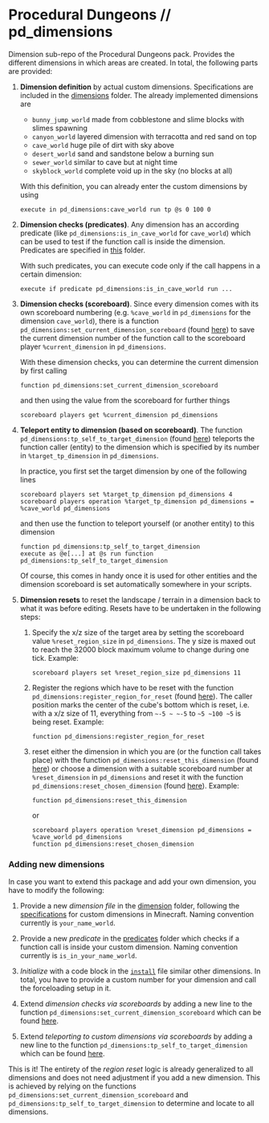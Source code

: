 # Procedural Dungeons // pd_dimensions

Dimension sub-repo of the Procedural Dungeons pack. Provides the different dimensions in which areas are created. In total, the following parts are provided:

1. **Dimension definition** by actual custom dimensions. Specifications are included in the [dimensions](dimensions/) folder. The already implemented dimensions are
    - `bunny_jump_world` made from cobblestone and slime blocks with slimes spawning
    - `canyon_world` layered dimension with terracotta and red sand on top
    - `cave_world` huge pile of dirt with sky above
    - `desert_world` sand and sandstone below a burning sun
    - `sewer_world` similar to cave but at night time
    - `skyblock_world` complete void up in the sky (no blocks at all)

    With this definition, you can already enter the custom dimensions by using
    ```mcfunction
    execute in pd_dimensions:cave_world run tp @s 0 100 0
    ```

2. **Dimension checks (predicates)**. Any dimension has an according predicate (like `pd_dimensions:is_in_cave_world` for `cave_world`) which can be used to test if the function call is inside the dimension. Predicates are specified in [this](predicates/) folder.

    With such predicates, you can execute code only if the call happens in a certain dimension:
    ```mcfunction
    execute if predicate pd_dimensions:is_in_cave_world run ...
    ```

3. **Dimension checks (scoreboard)**. Since every dimension comes with its own scoreboard numbering (e.g. `%cave_world` in `pd_dimensions` for the dimension `cave_world`), there is a function `pd_dimensions:set_current_dimension_scoreboard` (found [here](functions/set_current_dimension_scoreboard.mcfunction)) to save the current dimension number of the function call to the scoreboard player `%current_dimension` in `pd_dimensions`.

    With these dimension checks, you can determine the current dimension by first calling
    ```mcfunction
    function pd_dimensions:set_current_dimension_scoreboard
    ```
    and then using the value from the scoreboard for further things
    ```mcfunction
    scoreboard players get %current_dimension pd_dimensions
    ```

4. **Teleport entity to dimension (based on scoreboard)**. The function `pd_dimensions:tp_self_to_target_dimension` (found [here](functions/tp_self_to_target_dimension.mcfunction)) teleports the function caller (entity) to the dimension which is specified by its number in `%target_tp_dimension` in `pd_dimensions`.

    In practice, you first set the target dimension by one of the following lines
    ```mcfunction
    scoreboard players set %target_tp_dimension pd_dimensions 4
    scoreboard players operation %target_tp_dimension pd_dimensions = %cave_world pd_dimensions
    ```
    and then use the function to teleport yourself (or another entity) to this dimension
    ```mcfunction
    function pd_dimensions:tp_self_to_target_dimension
    execute as @e[...] at @s run function pd_dimensions:tp_self_to_target_dimension
    ```
    Of course, this comes in handy once it is used for other entities and the dimension scoreboard is set automatically somewhere in your scripts.

5. **Dimension resets** to reset the landscape / terrain in a dimension back to what it was before editing. Resets have to be undertaken in the following steps:

    1. Specify the x/z size of the target area by setting the scoreboard value `%reset_region_size` in `pd_dimensions`. The y size is maxed out to reach the 32000 block maximum volume to change during one tick. Example:
        ```mcfunction
        scoreboard players set %reset_region_size pd_dimensions 11
        ```
    2. Register the regions which have to be reset with the function `pd_dimensions:register_region_for_reset` (found [here](functions/register_region_for_reset.mcfunction)). The caller position marks the center of the cube's bottom which is reset, i.e. with a x/z size of 11, everything from `~-5 ~ ~-5` to `~5 ~100 ~5` is being reset. Example:
        ```mcfunction
        function pd_dimensions:register_region_for_reset
        ```
    3. reset either the dimension in which you are (or the function call takes place) with the function `pd_dimensions:reset_this_dimension` (found [here](functions/reset_this_dimension.mcfunction)) or choose a dimension with a suitable scoreboard number at `%reset_dimension` in `pd_dimensions` and reset it with the function `pd_dimensions:reset_chosen_dimension` (found [here](functions/reset_chosen_dimension.mcfunction)). Example:
        ```mcfunction
        function pd_dimensions:reset_this_dimension
        ```
        or
        ```mcfunction
        scoreboard players operation %reset_dimension pd_dimensions = %cave_world pd_dimensions
        function pd_dimensions:reset_chosen_dimension
        ```



### Adding new dimensions

In case you want to extend this package and add your own dimension, you have to modify the following:

1. Provide a new *dimension file* in the [dimension](dimension/) folder, following the [specifications](https://minecraft.fandom.com/wiki/Custom_dimension) for custom dimensions in Minecraft. Naming convention currently is `your_name_world`.

2. Provide a new *predicate* in the [predicates](predicates/) folder which checks if a function call is inside your custom dimension. Naming convention currently is `is_in_your_name_world`.

3. *Initialize* with a code block in the [`install`](functions/installation/install.mcfunction) file similar other dimensions. In total, you have to provide a custom number for your dimension and call the forceloading setup in it.

4. Extend *dimension checks via scoreboards* by adding a new line to the function `pd_dimensions:set_current_dimension_scoreboard` which can be found [here](functions/set_current_dimension_scoreboard.mcfunction).

5. Extend *teleporting to custom dimensions via scoreboards* by adding a new line to the function `pd_dimensions:tp_self_to_target_dimension` which can be found [here](functions/tp_self_to_target_dimension.mcfunction).


This is it! The entirety of the *region reset* logic is already generalized to all dimensions and does not need adjustment if you add a new dimension. This is achieved by relying on the functions `pd_dimensions:set_current_dimension_scoreboard` and `pd_dimensions:tp_self_to_target_dimension` to determine and locate to all dimensions.
